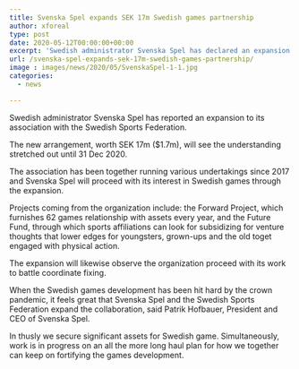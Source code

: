 ```yaml
---
title: Svenska Spel expands SEK 17m Swedish games partnership
author: xforeal 
type: post
date: 2020-05-12T00:00:00+00:00
excerpt: 'Swedish administrator Svenska Spel has declared an expansion to its association with the Swedish Sports Federation '
url: /svenska-spel-expands-sek-17m-swedish-games-partnership/
image : images/news/2020/05/SvenskaSpel-1-1.jpg
categories:
  - news

---
```

Swedish administrator Svenska Spel has reported an expansion to its association with the Swedish Sports Federation. 

The new arrangement, worth SEK 17m ($1.7m), will see the understanding stretched out until 31 Dec 2020. 

The association has been together running various undertakings since 2017 and Svenska Spel will proceed with its interest in Swedish games through the expansion. 

Projects coming from the organization include: the Forward Project, which furnishes 62 games relationship with assets every year, and the Future Fund, through which sports affiliations can look for subsidizing for venture thoughts that lower edges for youngsters, grown-ups and the old toget engaged with physical action. 

The expansion will likewise observe the organization proceed with its work to battle coordinate fixing. 

When the Swedish games development has been hit hard by the crown pandemic, it feels great that Svenska Spel and the Swedish Sports Federation expand the collaboration, said Patrik Hofbauer, President and CEO of Svenska Spel. 

In thusly we secure significant assets for Swedish game. Simultaneously, work is in progress on an all the more long haul plan for how we together can keep on fortifying the games development.